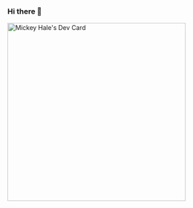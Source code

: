 ### Hi there 👋

<a href="https://app.daily.dev/mickeyhale"><img src="https://api.daily.dev/devcards/f31fe61be57543c2ae1e2b9c4a1df679.png?r=ixz" width="400" alt="Mickey Hale's Dev Card"/></a>
